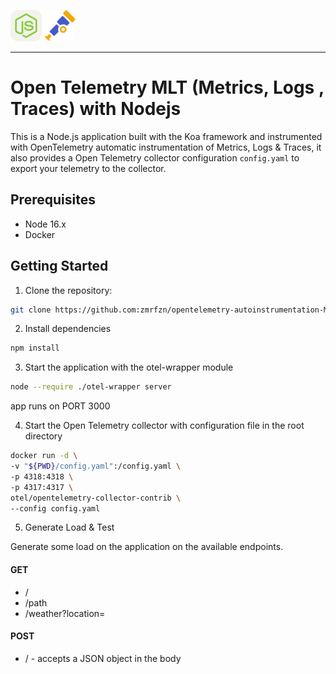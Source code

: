 <p float="left">
<img src="https://raw.githubusercontent.com/tandpfun/skill-icons/main/icons/NodeJS-Light.svg" width="50" height="50">
<img src="https://raw.githubusercontent.com/cncf/artwork/c2e619cdf85e8bac090ceca7c0834c5cfedf9426/projects/opentelemetry/icon/color/opentelemetry-icon-color.svg" width="50" height="50" style="background-color:#F4F2ED;border-radius:25%;">
</p>
<hr>

# Open Telemetry MLT (Metrics, Logs , Traces)  with Nodejs

This is a Node.js application built with the Koa framework and instrumented with OpenTelemetry automatic instrumentation of Metrics, Logs & Traces, it also provides a Open Telemetry collector configuration `config.yaml` to export your telemetry to the collector.

## Prerequisites
- Node 16.x 
- Docker 

## Getting Started

1. Clone the repository:

```bash
git clone https://github.com:zmrfzn/opentelemetry-autoinstrumentation-MLT.git
```
2. Install dependencies 
``` bash 
npm install
```

3. Start the application with the otel-wrapper module 
```bash
node --require ./otel-wrapper server
```

app runs on PORT 3000

4. Start the Open Telemetry collector with configuration file in the root directory 
   
```bash
docker run -d \
-v "${PWD}/config.yaml":/config.yaml \
-p 4318:4318 \
-p 4317:4317 \
otel/opentelemetry-collector-contrib \
--config config.yaml
```

5. Generate Load & Test
  
Generate some load on the application on the available endpoints.

#### GET 
- / 
- /path
- /weather?location=<your location>

#### POST 
- / - accepts a JSON object in the body 
